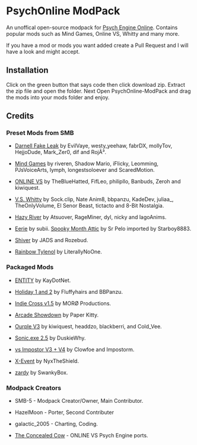# PsychOnline ModPack

An unoffical open-source modpack for [Psych Engine Online](https://github.com/Snirozu/Funkin-Psych-Online). Contains popular mods such as Mind Games, Online VS, Whitty and many more.

If you have a mod or mods you want added create a Pull Request and I will have a look and might accept.

## Installation
Click on the green button that says code then click download zip. Extract the zip file and open the folder. Next Open  PsychOnline-ModPack and drag the mods into your mods folder and enjoy.

## Credits

### Preset Mods from SMB 

* [Darnell Fake Leak](https://gamebanana.com/mods/387743) by EvilVaye, westy_yeehaw, fabrDX, mollyTov, HejjoDude, Mark_Zer0, dif and RojÃ³.

* [Mind Games](https://gamebanana.com/mods/301107) by riveren, Shadow Mario, iFlicky, Leomming, PJsVoiceArts, lymph, longestsoloever and ScaredMotion.

* [ONLINE VS](https://gamebanana.com/mods/286594) by TheBlueHatted, FifLeo, philipllo, Banbuds, Zeroh and kiwiquest.

* [V.S. Whitty](https://gamebanana.com/mods/354884) by Sock.clip, Nate Anim8, bbpanzu, KadeDev, juliaa_, TheOnlyVolume, El Senor Beast, tictacto and 8-Bit Nostalgia.

* [Hazy River](https://gamebanana.com/mods/374660) by Atsuover, RageMiner, dyl, nicky and lagoAnims.

* [Eerie](https://gamebanana.com/mods/45746) by subii. [Spooky Month Attic](https://gamebanana.com/mods/55037) by Sr Pelo imported by Starboy8883.

* [Shiver](https://gamebanana.com/mods/45662) by JADS and Rozebud.

* [Rainbow Tylenol](https://gamejolt.com/games/tylenol/661011) by LiterallyNoOne.

### Packaged Mods

* [ENTITY](https://gamebanana.com/mods/284934) by KayDotNet.

* [Holiday 1 and 2](https://gamebanana.com/mods/344364) by Fluffyhairs and BBPanzu.

* [Indie Cross v1.5](https://gamejolt.com/games/indiecross/643540) by MORØ Productions.

* [Arcade Showdown](https://gamebanana.com/mods/44683) by Paper Kitty.

* [Ourple V3](https://ourpleguy.neocities.org) by kiwiquest, headdzo, blackberri, and Cold_Vee.

* [Sonic.exe 2.5](https://gamebanana.com/mods/387978) by DuskieWhy.

* [vs Impostor V3 + V4](https://gamebanana.com/mods/55652) by Clowfoe and Impostorm.

* [X-Event](https://gamebanana.com/mods/44385) by NyxTheShield.

* [zardy](https://gamebanana.com/mods/44366) by SwankyBox.

### Modpack Creators

* SMB-5 - Modpack Creator/Owner, Main Contributor.

* HazelMoon - Porter, Second Contributer

* galactic_2005 - Charting, Coding.

* [The Concealed Cow](https://gamebanana.com/members/1739194) - ONLINE VS Psych Engine ports.
